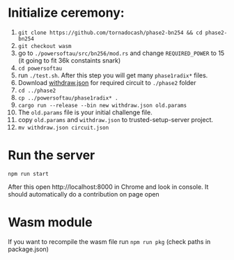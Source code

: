 
# Initialize ceremony:
1. `git clone https://github.com/tornadocash/phase2-bn254 && cd phase2-bn254`
1. `git checkout wasm`
1. go to `./powersoftau/src/bn256/mod.rs` and change `REQUIRED_POWER` to 15 (it going to fit 36k constaints snark)
1. `cd powersoftau`
1. run `./test.sh`. After this step you will get many `phase1radix*` files.
1. Download [withdraw.json](https://github.com/tornadocash/tornado-core/releases/download/v2.0/withdraw.json) for required circuit to `./phase2` folder
1. `cd ../phase2`
1. `cp ../powersoftau/phase1radix* .`
1. `cargo run --release --bin new withdraw.json old.params`
1. The `old.params` file is your initial challenge file.
1. copy `old.params` and `withdraw.json` to trusted-setup-server project.
1. `mv withdraw.json circuit.json`
 
# Run the server

```shell script
npm run start
```

After this open http://localhost:8000 in Chrome and look in console. 
It should automatically do a contribution on page open 

# Wasm module

If you want to recompile the wasm file run `npm run pkg` (check paths in package.json)